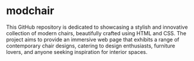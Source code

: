 # modchair
This GitHub repository is dedicated to showcasing a stylish and innovative collection of modern chairs, beautifully crafted using HTML and CSS. The project aims to provide an immersive web page that exhibits a range of contemporary chair designs, catering to design enthusiasts, furniture lovers, and anyone seeking inspiration for interior spaces.
